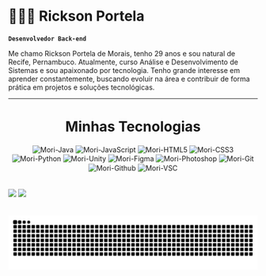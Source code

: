 # 🧑🏻‍💻 Rickson Portela

**`Desenvolvedor Back-end`**

Me chamo Rickson Portela de Morais, tenho 29 anos e sou natural de Recife, Pernambuco. Atualmente, curso Análise e Desenvolvimento de Sistemas e sou apaixonado por tecnologia. Tenho grande interesse em aprender constantemente, buscando evoluir na área e contribuir de forma prática em projetos e soluções tecnológicas.

---

<h1 align="center">Minhas Tecnologias</h1>

<div align="center" style="display: inline_block " >

  <img align="center" alt="Mori-Java" height="30" width="40" src="https://cdn.jsdelivr.net/gh/devicons/devicon/icons/java/java-original.svg">
 
  <img align="center" alt="Mori-JavaScript" height="30" width="40" src="https://cdn.jsdelivr.net/gh/devicons/devicon/icons/javascript/javascript-original.svg">
 
  <img align="center" alt="Mori-HTML5" height="30" width="40" src="https://cdn.jsdelivr.net/gh/devicons/devicon/icons/html5/html5-original-wordmark.svg">

  <img align="center" alt="Mori-CSS3" height="30" width="40" src="https://cdn.jsdelivr.net/gh/devicons/devicon/icons/css3/css3-original-wordmark.svg">

  <img align="center" alt="Mori-Python" height="30" width="40" src="https://cdn.jsdelivr.net/gh/devicons/devicon/icons/python/python-original.svg">
 
  <img align="center"  alt="Mori-Unity" height="30" width="40" src="https://cdn.jsdelivr.net/gh/devicons/devicon/icons/unity/unity-original.svg">
  
  <img align="center" alt="Mori-Figma" height="30" width="40" src="https://cdn.jsdelivr.net/gh/devicons/devicon/icons/figma/figma-original.svg">

  <img align="center" alt="Mori-Photoshop" height="30" width="40" src="https://cdn.jsdelivr.net/gh/devicons/devicon/icons/photoshop/photoshop-plain.svg">

  <img align="center" alt="Mori-Git" height="30" width="40" src="https://cdn.jsdelivr.net/gh/devicons/devicon/icons/git/git-plain-wordmark.svg">
 
  <img align="center" alt="Mori-Github" height="30" width="40" src="https://cdn.jsdelivr.net/gh/devicons/devicon/icons/github/github-original-wordmark.svg">

  <img align="center" alt="Mori-VSC" height="30" width="40" src="https://cdn.jsdelivr.net/gh/devicons/devicon/icons/vscode/vscode-original.svg">

</div>
<br/>
<br/>



<div>
  <img height="180em" src="https://github-readme-stats.vercel.app/api?username=rickportela&show_icons=true&theme=midnight-purple&include_all_commits=true&locale=pt-br"/>
  <img height="180em" src="https://github-readme-stats.vercel.app/api/top-langs/?username=rickportela&layout=compact&langs_count=16&theme=midnight-purple"/>
</div>

<br/>
<br/>

<div>
<picture>
  <source media="(prefers-color-scheme: dark)" srcset="https://raw.githubusercontent.com/rickportela/rickportela/output/github-contribution-grid-snake-dark.svg">
  <source media="(prefers-color-scheme: light)" srcset="https://raw.githubusercontent.com/rickportela/rickportela/output/github-contribution-grid-snake.svg">
  <img alt="github contribution grid snake animation" src="https://raw.githubusercontent.com/rickportela/rickportela/output/github-contribution-grid-snake.svg">
</picture>
</div>
